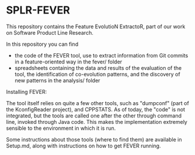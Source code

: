 # SPLR-FEVER
This repository contains the Feature EvolutioN ExtractoR, part of our work on Software Product Line Research.

In this repository you can find 
- the code of the FEVER tool, use to extract information from Git commits in a feature-oriented way in the fever/ folder
- spreadsheets containing the data and results of the evaluation of the tool, the identification of co-evolution patterns, and the discovery of new patterns
	in the analysis/ folder


Installing FEVER: 

The tool itself relies on quite a few other  tools, such as "dumpconf" (part of the KconfigReader project), and CPPSTATS.
As of today, the "code" is not integrated, but the tools are called one after the other 
through command line, invoked through Java code. This makes the implementation extremely sensible to the environment in which it is run.

Some instructions about those tools (where to find them) are available in Setup.md, along with instructions on how to get FEVER running.





